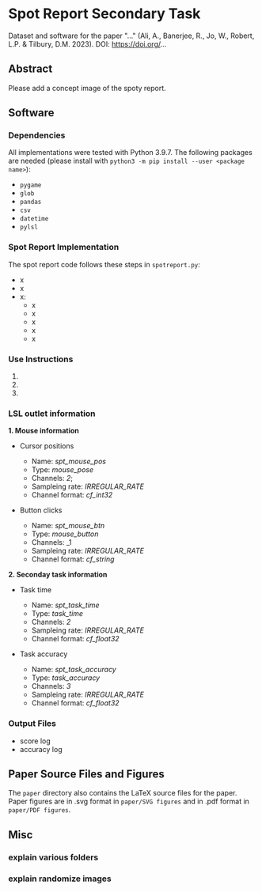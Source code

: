 # Spot Report Secondary Task

Dataset and software for the paper "..." (Ali, A., Banerjee, R., Jo, W., Robert, L.P. & Tilbury, D.M. 2023). DOI: https://doi.org/...

## Abstract
Please add a concept image of the spoty report. 

## Software

### Dependencies

All implementations were tested with Python 3.9.7.
The following packages are needed (please install with `python3 -m pip install --user <package name>`):

* `pygame`
* `glob`
* `pandas`
* `csv`
* `datetime`
* `pylsl`

### Spot Report Implementation

The spot report code follows these steps in `spotreport.py`:

* x
* x
* x:
  * x
  * x
  * x
  * x
  * x

### Use Instructions

1. 

2. 

3. 



### LSL outlet information
**1. Mouse information**
* Cursor positions
  * Name: _spt_mouse_pos_
  * Type: _mouse_pose_
  * Channels: _2_;
  * Sampleing rate: _IRREGULAR_RATE_
  * Channel format: _cf_int32_
  
* Button clicks
  * Name: _spt_mouse_btn_
  * Type: _mouse_button_
  * Channels: _1
  * Sampleing rate: _IRREGULAR_RATE_
  * Channel format: _cf_string_

**2. Seconday task information**
* Task time
  * Name: _spt_task_time_
  * Type: _task_time_
  * Channels: _2_
  * Sampleing rate: _IRREGULAR_RATE_
  * Channel format: _cf_float32_
  
* Task accuracy
  * Name: _spt_task_accuracy_
  * Type: _task_accuracy_
  * Channels: _3_
  * Sampleing rate: _IRREGULAR_RATE_
  * Channel format: _cf_float32_


### Output Files
* score log
* accuracy log


## Paper Source Files and Figures

The `paper` directory also contains the LaTeX source files for the paper.
Paper figures are in .svg format in `paper/SVG figures` and in .pdf format in `paper/PDF figures`.


## Misc

### explain various folders
### explain randomize images
